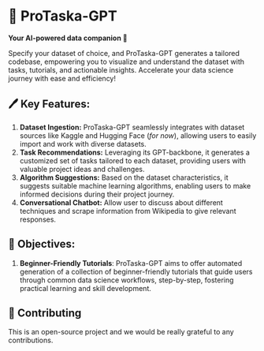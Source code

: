 # 🚀 ProTaska-GPT

**Your AI-powered data companion 🤖**


Specify your dataset of choice, and ProTaska-GPT generates a tailored codebase, empowering you to visualize and understand the dataset with tasks, tutorials, and actionable insights. Accelerate your data science journey with ease and efficiency!

## 🖊️ Key Features:

1. **Dataset Ingestion:** ProTaska-GPT seamlessly integrates with dataset sources like Kaggle and Hugging Face (_for now_), allowing users to easily import and work with diverse datasets.
2. **Task Recommendations:** Leveraging its GPT-backbone, it generates a customized set of tasks tailored to each dataset, providing users with valuable project ideas and challenges.
3. **Algorithm Suggestions:** Based on the dataset characteristics, it suggests suitable machine learning algorithms, enabling users to make informed decisions during their project journey.
4. **Conversational Chatbot:** Allow user to discuss about different techniques and scrape information from Wikipedia to give relevant responses.

## 🔎 Objectives:
1. **Beginner-Friendly Tutorials**: ProTaska-GPT aims to offer automated generation of a collection of beginner-friendly tutorials that guide users through common data science workflows, step-by-step, fostering practical learning and skill development.

## 💁 Contributing

This is an open-source project and we would be really grateful to any contributions.
